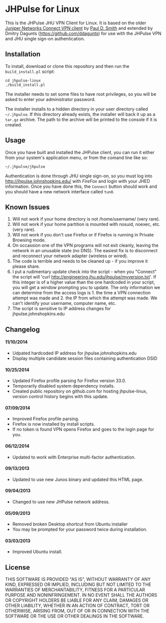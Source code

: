 JHPulse for Linux
=================

This is the JHPulse JHU VPN Client for Linux. It is based on the older [Juniper Networks Connect VPN client](https://github.com/madscientist/msjnc) by [Paul D. Smith](https://github.com/madscientist) and extended by Dmitry Dagunts (https://github.com/ddagunts) for use with the JHPulse VPN and JHU single sign-on authentication.

Installation
------------

To install, download or clone this repository and
then run the `build_install.pl` script:

```
cd jhpulse-linux
./build_install.pl
```

The installer needs to set some files to have root
privileges, so you will be asked to enter your
administrator password.

The installer installs to a hidden directory in
your user directory called `~/.jhpulse`. If this
directory already exists, the installer will back
it up as a `tar.gz` archive. The path to the archive
will be printed to the console if it is created.

Usage
-----

Once you have built and installed the JHPulse
client, you can run it either from your system's
application menu, or from the comand line like so:

```
~/.jhpulse/jhpulse
```

Authentication is done through JHU single sign-on,
so you must log into
http://jhpulse.johnshopkins.edu/ with *FireFox* and
login with your JHED information.  Once you have
done this, the `Connect` button should work and you
should have a new network interface called `tun0`.

Known Issues
------------

1. Will not work if your home directory is not /home/username/ (very rare).
2. Will not work if your home partition is mounted with nosuid, noexec, etc. (very rare). 
3. Will not work if you don't use Firefox or if Firefox is running in Private Browsing mode. 
4. On occassion one of the VPN programs will not exit cleanly, leaving the network in an unusable state (no DNS). The easiest fix is to disconnect and reconnect your network adapter (wireless or wired).
5. The code is terrible and needs to be cleaned up - if you improve it please share. 
6. I put a rudimentary update check into the script - when you "Connect" the script will 'curl http://engineering.jhu.edu/jhpulse/myversion.txt'. If this integer is of a higher value than the one hardcoded in your script, you will get a window prompting you to update. The only information we can determine from the access logs is 1. the time a VPN connection attempt was made and 2. the IP from which the attempt was made. We can't identify your username, computer name, etc. 
7. The script is sensitive to IP address changes for jhpulse.johnshopkins.edu

Changelog
---------

#### 11/10/2014
- Udpated hardcoded IP address for jhpulse.johnshopkins.edu
- Display multiple candidate session files containing authentication DSID

#### 10/25/2014 
- Updated Firefox profile parsing for Firefox version 33.0.
- Temporarily disabled system dependency installs.
- Created public repository on github.com for hosting jhpulse-linux, version control history begins with this update.

#### 07/09/2014 
- Improved Firefox profile parsing.
- Firefox is now installed by install scripts. 
- If no token is found VPN opens Firefox and goes to the login page for you. 

#### 06/12/2014 
- Updated to work with Enterprise multi-factor authentication. 

#### 09/13/2013 
- Updated to use new Junos binary and updated this HTML page. 

#### 09/04/2013 
- Changed to use new JHPulse network address. 

#### 05/09/2013 
- Removed broken Desktop shortcut from Ubuntu installer 
- You may be prompted for your password twice during installation. 

#### 03/03/2013 
- Improved Ubuntu install.

License
-------

THIS SOFTWARE IS PROVIDED "AS IS", WITHOUT WARRANTY OF ANY KIND, EXPRESSED OR IMPLIED, INCLUDING BUT NOT LIMITED TO THE WARRANTIES OF MERCHANTABILITY, FITNESS FOR A PARTICULAR PURPOSE AND NONINFRINGEMENT. IN NO EVENT SHALL THE AUTHORS OR COPYRIGHT HOLDERS BE LIABLE FOR ANY CLAIM, DAMAGES OR OTHER LIABILITY, WHETHER IN AN ACTION OF CONTRACT, TORT OR OTHERWISE, ARISING FROM, OUT OF OR IN CONNECTION WITH THE SOFTWARE OR THE USE OR OTHER DEALINGS IN THE SOFTWARE. 
